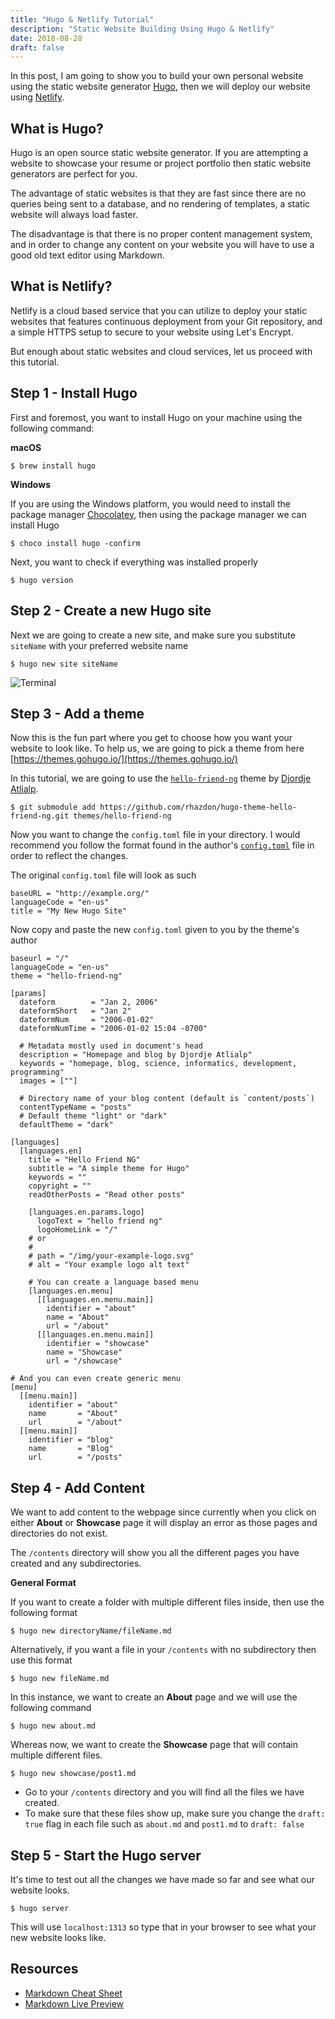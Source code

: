 ```yaml
---
title: "Hugo & Netlify Tutorial"
description: "Static Website Building Using Hugo & Netlify"
date: 2018-08-28
draft: false
---
```


In this post, I am going to show you to build your own personal website using the static website generator [Hugo](https://gohugo.io), then we will deploy our website using [Netlify](https://netlify.com).

## What is Hugo?
Hugo is an open source static website generator. If you are attempting a website to showcase your resume or project portfolio then static website generators are perfect for you.

The advantage of static websites is that they are fast since there are no queries being sent to a database, and no rendering of templates, a static website will always load faster.

The disadvantage is that there is no proper content management system, and in order to change any content on your website you will have to use a good old text editor using Markdown.

## What is Netlify?

Netlify is a cloud based service that you can utilize to deploy your static websites that features continuous deployment from your Git repository, and a simple HTTPS setup to secure to your website using Let's Encrypt.

But enough about static websites and cloud services, let us proceed with this tutorial.

## Step 1 - Install Hugo
First and foremost, you want to install Hugo on your machine using the following command:

**macOS**

`$ brew install hugo`

**Windows**

If you are using the Windows platform, you would need to install the package manager [Chocolatey](https://chocolatey.org/), then using the package manager we can install Hugo

`$ choco install hugo -confirm`

Next, you want to check if everything was installed properly

`$ hugo version`

## Step 2 - Create a new Hugo site

Next we are going to create a new site, and make sure you substitute `siteName` with your preferred website name

`$ hugo new site siteName`

![Terminal](https://i.imgur.com/TLNCzel.png "Terminal")

## Step 3 - Add a theme

Now this is the fun part where you get to choose how you want your website to look like. To help us, we are going to pick a theme from here [https://themes.gohugo.io/](https://themes.gohugo.io/)

In this tutorial, we are going to use the [`hello-friend-ng`](https://themes.gohugo.io/hugo-theme-hello-friend-ng/) theme by [Djordje Atlialp](https://atlialp.com/).

`$ git submodule add https://github.com/rhazdon/hugo-theme-hello-friend-ng.git themes/hello-friend-ng`

Now you want to change the `config.toml` file in your directory. I would recommend you follow the format found in the author's [`config.toml`](https://themes.gohugo.io/hugo-theme-hello-friend-ng/#how-to-configure) file in order to reflect the changes.

The original `config.toml` file will look as such

    baseURL = "http://example.org/"
    languageCode = "en-us"
    title = "My New Hugo Site"

Now copy and paste the new `config.toml` given to you by the theme's author

    baseurl = "/"
    languageCode = "en-us"
    theme = "hello-friend-ng"
    
    [params]
      dateform        = "Jan 2, 2006"
      dateformShort   = "Jan 2"
      dateformNum     = "2006-01-02"
      dateformNumTime = "2006-01-02 15:04 -0700"

      # Metadata mostly used in document's head
      description = "Homepage and blog by Djordje Atlialp"
      keywords = "homepage, blog, science, informatics, development, programming"
      images = [""]

      # Directory name of your blog content (default is `content/posts`)
      contentTypeName = "posts"
      # Default theme "light" or "dark"
      defaultTheme = "dark"

    [languages]
      [languages.en]
        title = "Hello Friend NG"
        subtitle = "A simple theme for Hugo"
        keywords = ""
        copyright = ""
        readOtherPosts = "Read other posts"

        [languages.en.params.logo]
          logoText = "hello friend ng"
          logoHomeLink = "/"
        # or
        #
        # path = "/img/your-example-logo.svg"
        # alt = "Your example logo alt text"

    	# You can create a language based menu
        [languages.en.menu]
          [[languages.en.menu.main]]
            identifier = "about"
            name = "About"
            url = "/about"
          [[languages.en.menu.main]]
            identifier = "showcase"
            name = "Showcase"
            url = "/showcase"

    # And you can even create generic menu
    [menu]
      [[menu.main]]
        identifier = "about"
        name       = "About"
        url        = "/about"
      [[menu.main]]
        identifier = "blog"
        name       = "Blog"
        url        = "/posts"

## Step 4 - Add Content

We want to add content to the webpage since currently when you click on either **About** or **Showcase** page it will display an error as those pages and directories do not exist.

The `/contents` directory will show you all the different pages you have created and any subdirectories.

**General Format**

If you want to create a folder with multiple different files inside, then use the following format

`$ hugo new directoryName/fileName.md`

Alternatively, if you want a file in your `/contents` with no subdirectory then use this format

`$ hugo new fileName.md`

In this instance, we want to create an **About** page and we will use the following command

`$ hugo new about.md`

Whereas now, we want to create the **Showcase** page that will contain multiple different files.

`$ hugo new showcase/post1.md`

- Go to your `/contents` directory and you will find all the files we have created. 
- To make sure that these files show up, make sure you change the `draft: true` flag in each file such as `about.md` and `post1.md` to `draft: false`


## Step 5 - Start the Hugo server

It's time to test out all the changes we have made so far and see what our website looks. 

`$ hugo server`

This will use `localhost:1313` so type that in your browser to see what your new website looks like.

## Resources
- [Markdown Cheat Sheet](https://github.com/adam-p/markdown-here/wiki/Markdown-Cheatsheet)
- [Markdown Live Preview](https://markdownlivepreview.com)